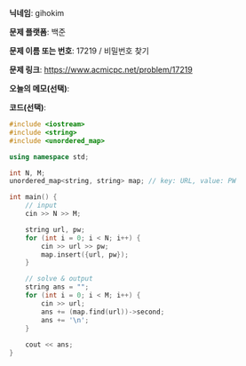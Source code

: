 **닉네임**: gihokim

**문제 플랫폼**: 백준

**문제 이름 또는 번호**: 17219 / 비밀번호 찾기

**문제 링크**: https://www.acmicpc.net/problem/17219

**오늘의 메모(선택)**: 

**코드(선택)**:

```c++
#include <iostream>
#include <string>
#include <unordered_map>

using namespace std;

int N, M;
unordered_map<string, string> map; // key: URL, value: PW

int main() {
	// input
	cin >> N >> M;

	string url, pw;
	for (int i = 0; i < N; i++) {
		cin >> url >> pw;
		map.insert({url, pw});
	}

	// solve & output
	string ans = "";
	for (int i = 0; i < M; i++) {
		cin >> url;
		ans += (map.find(url))->second;
		ans += '\n';
	}
	
	cout << ans;
}
```
